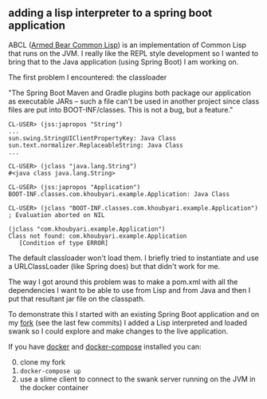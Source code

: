 ## adding a lisp interpreter to a spring boot application

ABCL ([Armed Bear Common Lisp](https://common-lisp.net/project/armedbear/)) is an implementation of Common Lisp that runs on the JVM. I really like the REPL style development so I wanted to bring that to the Java application (using Spring Boot) I am working on.


The first problem I encountered: the classloader

"The Spring Boot Maven and Gradle plugins both package our application as executable JARs – such a file can't be used in another project since class files are put into BOOT-INF/classes. This is not a bug, but a feature." [](https://www.baeldung.com/spring-boot-dependency)

```
CL-USER> (jss:japropos "String")
...
sun.swing.StringUIClientPropertyKey: Java Class
sun.text.normalizer.ReplaceableString: Java Class
...
```


```
CL-USER> (jclass "java.lang.String")
#<java class java.lang.String>
```

```
CL-USER> (jss:japropos "Application")
BOOT-INF.classes.com.khoubyari.example.Application: Java Class
```

```
CL-USER> (jclass "BOOT-INF.classes.com.khoubyari.example.Application")
; Evaluation aborted on NIL
```

```
(jclass "com.khoubyari.example.Application")
Class not found: com.khoubyari.example.Application
   [Condition of type ERROR]
```


The default classloader won't load them.
I briefly tried to instantiate and use a URLClassLoader (like Spring does) but that didn't work for me.

The way I got around this problem was to make a pom.xml with all the dependencies I want to be able to use from Lisp and from Java and then I put that resultant jar file on the classpath.

To demonstrate this I started with an existing Spring Boot application and on my [fork](https://github.com/justin2004/spring-boot-rest-example) (see the last few commits) I added a Lisp interpreted and loaded swank so I could explore and make changes to the live application.


If you have [docker](https://docs.docker.com/install/) and [docker-compose](https://docs.docker.com/compose/install/) installed you can: 

0) clone my fork
0) `docker-compose up`
0) use a slime client to connect to the swank server running on the JVM in the docker container
